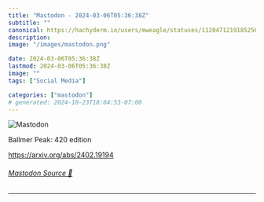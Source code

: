 ```yaml
---
title: "Mastodon - 2024-03-06T05:36:38Z"
subtitle: ""
canonical: https://hachyderm.io/users/mweagle/statuses/112047121918525614
description:
image: "/images/mastodon.png"

date: 2024-03-06T05:36:38Z
lastmod: 2024-03-06T05:36:38Z
image: ""
tags: ["Social Media"]

categories: ["mastodon"]
# generated: 2024-10-23T18:04:53-07:00
---
```

![Mastodon](/images/mastodon.png)

<p>Ballmer Peak: 420 edition</p><p><a href="https://arxiv.org/abs/2402.19194" target="_blank" rel="nofollow noopener noreferrer" translate="no"><span class="invisible">https://</span><span class="">arxiv.org/abs/2402.19194</span><span class="invisible"></span></a></p>


###### [Mastodon Source 🐘](https://hachyderm.io/@mweagle/112047121918525614)

___
